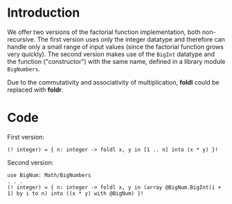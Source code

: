 # Introduction #

We offer two versions of the factorial function implementation, both non-recursive. The first version uses only the integer datatype and therefore can handle only a small range of input values (since the factorial function grows very quickly). The second version makes use of the `BigInt` datatype and the function ("constructor") with the same name, defined in a library module `BigNumbers`.

Due to the commutativity and associativity of multiplication, **foldl** could be replaced with **foldr**.
# Code #
First version:
```
(! integer) = { n: integer -> foldl x, y in [1 .. n] into (x * y) }!
```
Second version:
```
use BigNum: Math/BigNumbers
. . .
(! integer) = { n: integer -> foldl x, y in (array @BigNum.BigInt(i + 1) by i to n) into ((x * y) with @BigNum) }!
```